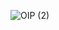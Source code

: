 ![OIP (2)](https://github.com/pwnept/effective-guide/assets/34002935/1b6f1372-ec80-473f-b25a-20f1b493a550)
